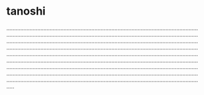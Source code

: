 # tanoshi

.................................................................................................................................................................................................................................................................................................................................................................................................................................................................................................................................................................................................................................................................................................................................................................................................................................................................................................................................................................................................................................................................................................................................................................